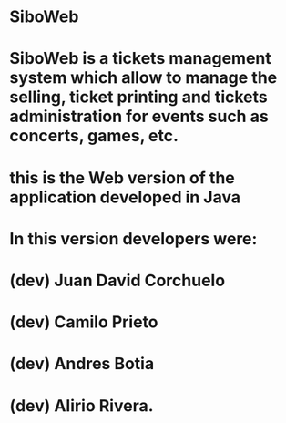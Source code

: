 # SiboWeb

# SiboWeb is a tickets management system which allow to manage the selling, ticket printing and tickets administration for events such as concerts, games, etc.

# this is the Web version of the application developed in Java

# In this version developers were:

# (dev) Juan David Corchuelo

# (dev) Camilo Prieto

# (dev) Andres Botia

# (dev) Alirio Rivera.